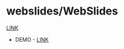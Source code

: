 # webslides/WebSlides

[LINK](https://github.com/webslides/webslides)

* DEMO - [LINK](https://webslides.tv/)
